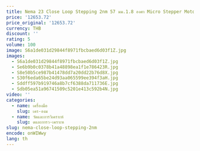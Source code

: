 ```yaml
---
title: Nema 23 Close Loop Stepping 2nm 57 มม.1.8 องศา Micro Stepper Motor Controller ชุดราคาและต้นฉบับ Leadshine Driver Dm542-05
price: '12653.72'
price_original: '12653.72'
currency: THB
discount: ''
rating: 5
volume: 100
image: S6a1de031d29844f8971fbcbaed6d03f1Z.jpg
images:
  - S6a1de031d29844f8971fbcbaed6d03f1Z.jpg
  - Se6b9b0c0378b41a48898ea1f1e786423R.jpg
  - S8e50b5ce987b41478dd7a20dd22b76d8X.jpg
  - S30f6eda65be24d93aa065599ee394f3aH.jpg
  - Sddff597b919746a8b7cf6388da711736E.jpg
  - Sdb05ea51a96741509c5201e413c592b4N.jpg
video: ''
categories:
  - name: เครื่องมือ
    slug: เคร-องม
  - name: วัดและการวิเคราะห์
    slug: ดและการว-เคราะห
slug: nema-close-loop-stepping-2nm
encode: onWIWwy
lang: th
---
```

  